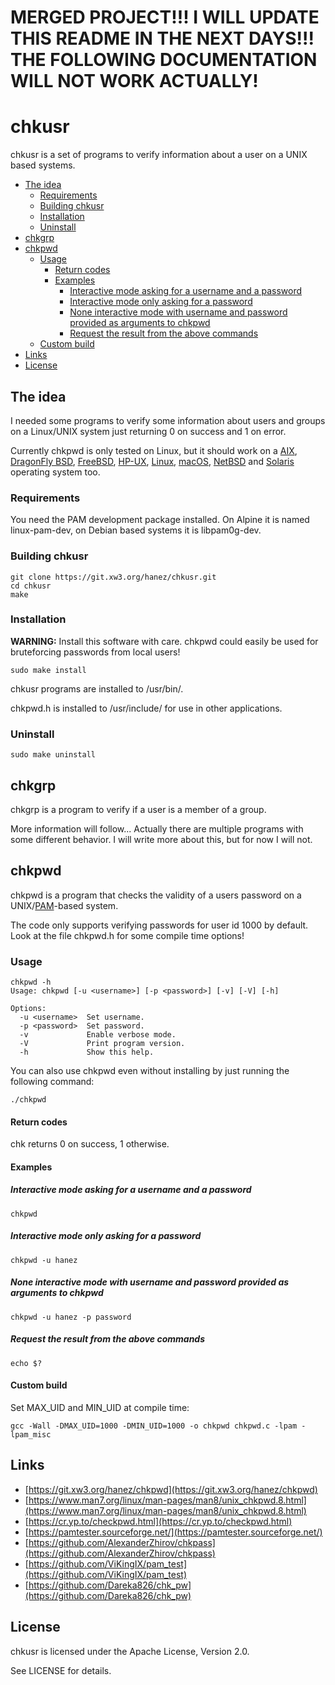 # MERGED PROJECT!!! I WILL UPDATE THIS README IN THE NEXT DAYS!!! THE FOLLOWING DOCUMENTATION WILL NOT WORK ACTUALLY!

# chkusr

chkusr is a set of programs to verify information about a user on a UNIX based systems.

 * [The idea](#the-idea)
    * [Requirements](#requirements)
    * [Building chkusr](#building-chkusr)
    * [Installation](#installation)
    * [Uninstall](#uninstall)
 * [chkgrp](#chkgrp)
 * [chkpwd](#chkpwd)
    * [Usage](#usage)
       * [Return codes](#return-codes)
       * [Examples](#examples)
          * [Interactive mode asking for a username and a password](#interactive-mode-asking-for-a-username-and-a-password)
          * [Interactive mode only asking for a password](#interactive-mode-only-asking-for-a-password)
          * [None interactive mode with username and password provided as arguments to chkpwd](#none-interactive-mode-with-username-and-password-provided-as-arguments-to-chkpwd)
          * [Request the result from the above commands](#request-the-result-from-the-above-commands)
    * [Custom build](#custom-build)
 * [Links](#links)
 * [License](#license)

## The idea

I needed some programs to verify some information about users and groups on a Linux/UNIX system just returning 0 on success and 1 on error.

Currently chkpwd is only tested on Linux, but it should work on a [AIX](https://en.wikipedia.org/wiki/IBM_AIX), [DragonFly BSD](https://www.dragonflybsd.org/), [FreeBSD](https://www.freebsd.org/), [HP-UX](https://en.wikipedia.org/wiki/HP-UX), [Linux](https://kernel.org/), [macOS](https://en.wikipedia.org/wiki/MacOS), [NetBSD](https://netbsd.org/) and [Solaris](https://en.wikipedia.org/wiki/Oracle_Solaris) operating system too.

### Requirements

You need the PAM development package installed. On Alpine it is named linux-pam-dev, on Debian based systems it is libpam0g-dev.

### Building chkusr

```
git clone https://git.xw3.org/hanez/chkusr.git
cd chkusr
make
```

### Installation

**WARNING:** Install this software with care. chkpwd could easily be used for bruteforcing passwords from local users!

```
sudo make install
```

chkusr programs are installed to /usr/bin/.

chkpwd.h is installed to /usr/include/ for use in other applications.

### Uninstall

```
sudo make uninstall
```

## chkgrp

chkgrp is a program to verify if a user is a member of a group.

More information will follow... Actually there are multiple programs with some different behavior. I will write more about this, but for now I will not.

## chkpwd

chkpwd is a program that checks the validity of a users password on a UNIX/[PAM](https://en.wikipedia.org/wiki/Pluggable_Authentication_Module)-based system.

The code only supports verifying passwords for user id 1000 by default. Look at the file chkpwd.h for some compile time options!

### Usage

```
chkpwd -h
Usage: chkpwd [-u <username>] [-p <password>] [-v] [-V] [-h]

Options:
  -u <username>  Set username.
  -p <password>  Set password.
  -v             Enable verbose mode.
  -V             Print program version.
  -h             Show this help.
```

You can also use chkpwd even without installing by just running the following command:

```
./chkpwd
```

#### Return codes

chk returns 0 on success, 1 otherwise.

#### Examples

##### Interactive mode asking for a username and a password

```
chkpwd
```

##### Interactive mode only asking for a password

```
chkpwd -u hanez
```

##### None interactive mode with username and password provided as arguments to chkpwd

```
chkpwd -u hanez -p password
```

##### Request the result from the above commands

```
echo $?
```

#### Custom build

Set MAX_UID and MIN_UID at compile time:

```
gcc -Wall -DMAX_UID=1000 -DMIN_UID=1000 -o chkpwd chkpwd.c -lpam -lpam_misc
```

## Links

 - [https://git.xw3.org/hanez/chkpwd](https://git.xw3.org/hanez/chkpwd)
 - [https://www.man7.org/linux/man-pages/man8/unix_chkpwd.8.html](https://www.man7.org/linux/man-pages/man8/unix_chkpwd.8.html)
 - [https://cr.yp.to/checkpwd.html](https://cr.yp.to/checkpwd.html)
 - [https://pamtester.sourceforge.net/](https://pamtester.sourceforge.net/)
 - [https://github.com/AlexanderZhirov/chkpass](https://github.com/AlexanderZhirov/chkpass)
 - [https://github.com/ViKingIX/pam_test](https://github.com/ViKingIX/pam_test)
 - [https://github.com/Dareka826/chk_pw](https://github.com/Dareka826/chk_pw)

## License

chkusr is licensed under the Apache License, Version 2.0.

See LICENSE for details.

